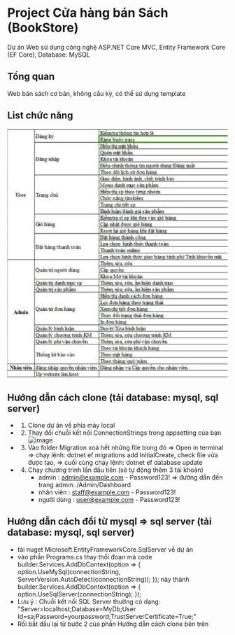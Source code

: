# Project Cửa hàng bán Sách (BookStore)

Dự án Web sử dụng công nghệ ASP.NET Core MVC, Entity Framework Core (EF Core), Database: MySQL

## Tổng quan

Web bán sách cơ bản, không cầu kỳ, có thể sử dụng template

## List chức năng

![alt text](https://github.com/buibaouet/BookStore/blob/master/List%20ch%E1%BB%A9c%20n%C4%83ng.jpg)

## Hướng dẫn cách clone (tải database: mysql, sql server)
+ 1. Clone dự án về phía máy local
+ 2. Thay đổi chuỗi kết nối ConnectionStrings trong appsetting của bạn ![image](https://github.com/user-attachments/assets/cb6dcaf4-5909-478e-98f7-d0207d7ade2f)
+ 3. Vào folder Migration xoá hết những file trong đó => Open in terminal => chạy lệnh: dotnet ef migrations add InitialCreate, check file vừa được tạo, => cuối cùng chạy lệnh: dotnet ef database update
+ 4. Chạy chương trình lần đầu tiên (sẽ tự động thêm 3 tài khoản)
      + admin : admin@example.com - Password123! => đường dẫn đến trang admin: /Admin/Dashboard
      + nhân viên : staff@example.com - Password123!
      + người dùng : user@example.com - Password123!

## Hướng dẫn cách đổi từ mysql => sql server  (tải database: mysql, sql server)
+ tải nuget Microsoft.EntityFrameworkCore.SqlServer về dự án
+ vào phần Programs.cs thay thổi đoạn mã code
        builder.Services.AddDbContext<AppDbContext>(option =>
        {
            option.UseMySql(connectionString, ServerVersion.AutoDetect(connectionString));
        });
  này thành
      builder.Services.AddDbContext<AppDbContext>(option =>
      {
          option.UseSqlServer(connectionString);
      });
+ Lưu ý : Chuỗi kết nối SQL Server thường có dạng: "Server=localhost;Database=MyDb;User Id=sa;Password=yourpassword;TrustServerCertificate=True;"
+ Rồi bắt đầu lại từ bước 2 của phần Hướng dẫn cách clone bên trên
